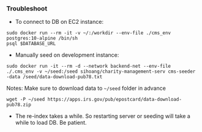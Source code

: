 ### Troubleshoot
- To connect to DB on EC2 instance:
```
sudo docker run --rm -it -v ~/:/workdir --env-file ./cms_env postgres:10-alpine /bin/sh
psql $DATABASE_URL
```


- Manually seed on development instance:
```
sudo docker run -it --rm -d --network backend-net --env-file ./.cms_env -v ~/seed:/seed sihoang/charity-management-serv cms-seeder -data /seed/data-download-pub78.txt
```
Notes: Make sure to download data to `~/seed` folder in advance
```
wget -P ~/seed https://apps.irs.gov/pub/epostcard/data-download-pub78.zip
```


- The re-index takes a while. So restarting server or seeding will take a while to load DB. Be patient.
